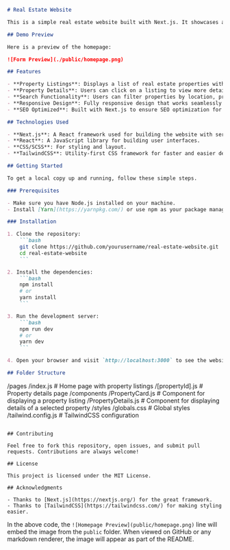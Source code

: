 ```markdown
# Real Estate Website

This is a simple real estate website built with Next.js. It showcases available properties, with features like browsing listings, viewing property details, and a search filter to make the experience more intuitive.

## Demo Preview

Here is a preview of the homepage:

![Form Preview](./public/homepage.png)

## Features

- **Property Listings**: Displays a list of real estate properties with basic details like price, location, and image.
- **Property Details**: Users can click on a listing to view more details about a specific property, including more images and descriptions.
- **Search Functionality**: Users can filter properties by location, price range, and type.
- **Responsive Design**: Fully responsive design that works seamlessly on both desktop and mobile devices.
- **SEO Optimized**: Built with Next.js to ensure SEO optimization for better search engine visibility.

## Technologies Used

- **Next.js**: A React framework used for building the website with server-side rendering (SSR).
- **React**: A JavaScript library for building user interfaces.
- **CSS/SCSS**: For styling and layout.
- **TailwindCSS**: Utility-first CSS framework for faster and easier design.

## Getting Started

To get a local copy up and running, follow these simple steps.

### Prerequisites

- Make sure you have Node.js installed on your machine.
- Install [Yarn](https://yarnpkg.com/) or use npm as your package manager.

### Installation

1. Clone the repository:
    ```bash
    git clone https://github.com/yourusername/real-estate-website.git
    cd real-estate-website
    ```

2. Install the dependencies:
    ```bash
    npm install
    # or
    yarn install
    ```

3. Run the development server:
    ```bash
    npm run dev
    # or
    yarn dev
    ```

4. Open your browser and visit `http://localhost:3000` to see the website in action.

## Folder Structure

```
/pages
  /index.js           # Home page with property listings
  /[propertyId].js     # Property details page
/components
  /PropertyCard.js     # Component for displaying a property listing
  /PropertyDetails.js  # Component for displaying details of a selected property
/styles
  /globals.css         # Global styles
  /tailwind.config.js  # TailwindCSS configuration
```

## Contributing

Feel free to fork this repository, open issues, and submit pull requests. Contributions are always welcome!

## License

This project is licensed under the MIT License.

## Acknowledgments

- Thanks to [Next.js](https://nextjs.org/) for the great framework.
- Thanks to [TailwindCSS](https://tailwindcss.com/) for making styling easier.
```

In the above code, the `![Homepage Preview](public/homepage.png)` line will embed the image from the `public` folder. When viewed on GitHub or any markdown renderer, the image will appear as part of the README.
